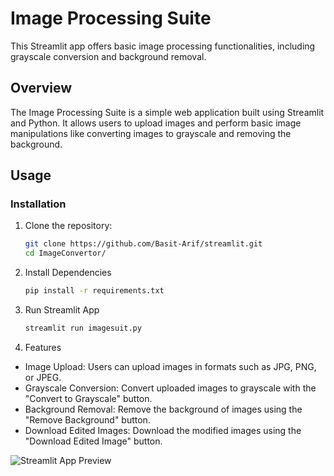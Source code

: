 # Image Processing Suite

This Streamlit app offers basic image processing functionalities, including grayscale conversion and background removal.

## Overview

The Image Processing Suite is a simple web application built using Streamlit and Python. It allows users to upload images and perform basic image manipulations like converting images to grayscale and removing the background.

## Usage

### Installation

1. Clone the repository:

   ```bash
   git clone https://github.com/Basit-Arif/streamlit.git
   cd ImageConvertor/
2. Install Dependencies 
   ```bash
   pip install -r requirements.txt
3. Run Streamlit App
    ```bash
    streamlit run imagesuit.py
4. Features
- Image Upload: Users can upload images in formats such as JPG, PNG, or JPEG.
- Grayscale Conversion: Convert uploaded images to grayscale with the "Convert to Grayscale" button.
- Background Removal: Remove the background of images using the "Remove Background" button.
- Download Edited Images: Download the modified images using the "Download Edited Image" button.

![Streamlit App Preview](ImageConvertor.gif)
